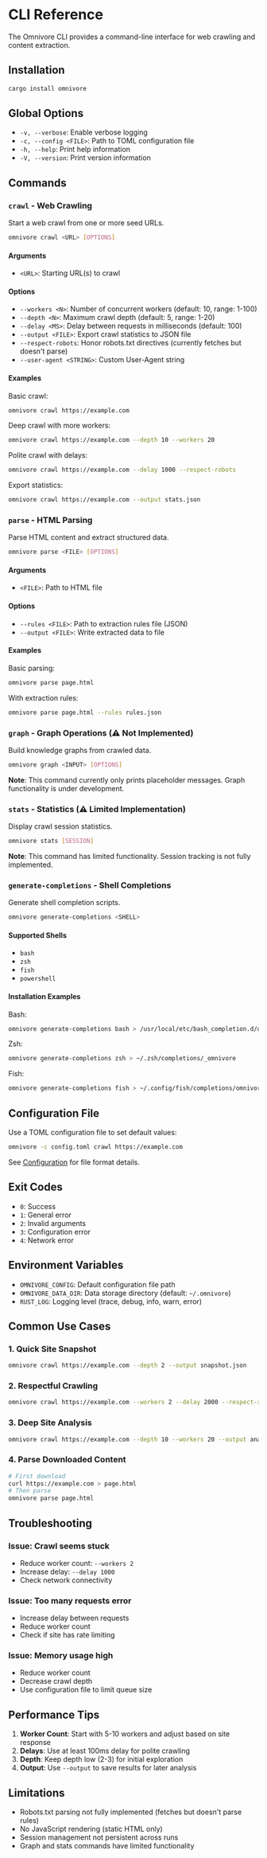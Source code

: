 # CLI Reference

The Omnivore CLI provides a command-line interface for web crawling and content extraction.

## Installation

```bash
cargo install omnivore
```

## Global Options

- `-v, --verbose`: Enable verbose logging
- `-c, --config <FILE>`: Path to TOML configuration file
- `-h, --help`: Print help information
- `-V, --version`: Print version information

## Commands

### `crawl` - Web Crawling

Start a web crawl from one or more seed URLs.

```bash
omnivore crawl <URL> [OPTIONS]
```

#### Arguments
- `<URL>`: Starting URL(s) to crawl

#### Options
- `--workers <N>`: Number of concurrent workers (default: 10, range: 1-100)
- `--depth <N>`: Maximum crawl depth (default: 5, range: 1-20)
- `--delay <MS>`: Delay between requests in milliseconds (default: 100)
- `--output <FILE>`: Export crawl statistics to JSON file
- `--respect-robots`: Honor robots.txt directives (currently fetches but doesn't parse)
- `--user-agent <STRING>`: Custom User-Agent string

#### Examples

Basic crawl:
```bash
omnivore crawl https://example.com
```

Deep crawl with more workers:
```bash
omnivore crawl https://example.com --depth 10 --workers 20
```

Polite crawl with delays:
```bash
omnivore crawl https://example.com --delay 1000 --respect-robots
```

Export statistics:
```bash
omnivore crawl https://example.com --output stats.json
```

### `parse` - HTML Parsing

Parse HTML content and extract structured data.

```bash
omnivore parse <FILE> [OPTIONS]
```

#### Arguments
- `<FILE>`: Path to HTML file

#### Options
- `--rules <FILE>`: Path to extraction rules file (JSON)
- `--output <FILE>`: Write extracted data to file

#### Examples

Basic parsing:
```bash
omnivore parse page.html
```

With extraction rules:
```bash
omnivore parse page.html --rules rules.json
```

### `graph` - Graph Operations (⚠️ Not Implemented)

Build knowledge graphs from crawled data.

```bash
omnivore graph <INPUT> [OPTIONS]
```

**Note**: This command currently only prints placeholder messages. Graph functionality is under development.

### `stats` - Statistics (⚠️ Limited Implementation)

Display crawl session statistics.

```bash
omnivore stats [SESSION]
```

**Note**: This command has limited functionality. Session tracking is not fully implemented.

### `generate-completions` - Shell Completions

Generate shell completion scripts.

```bash
omnivore generate-completions <SHELL>
```

#### Supported Shells
- `bash`
- `zsh`
- `fish`
- `powershell`

#### Installation Examples

Bash:
```bash
omnivore generate-completions bash > /usr/local/etc/bash_completion.d/omnivore
```

Zsh:
```bash
omnivore generate-completions zsh > ~/.zsh/completions/_omnivore
```

Fish:
```bash
omnivore generate-completions fish > ~/.config/fish/completions/omnivore.fish
```

## Configuration File

Use a TOML configuration file to set default values:

```bash
omnivore -c config.toml crawl https://example.com
```

See [Configuration](configuration.md) for file format details.

## Exit Codes

- `0`: Success
- `1`: General error
- `2`: Invalid arguments
- `3`: Configuration error
- `4`: Network error

## Environment Variables

- `OMNIVORE_CONFIG`: Default configuration file path
- `OMNIVORE_DATA_DIR`: Data storage directory (default: `~/.omnivore`)
- `RUST_LOG`: Logging level (trace, debug, info, warn, error)

## Common Use Cases

### 1. Quick Site Snapshot
```bash
omnivore crawl https://example.com --depth 2 --output snapshot.json
```

### 2. Respectful Crawling
```bash
omnivore crawl https://example.com --workers 2 --delay 2000 --respect-robots
```

### 3. Deep Site Analysis
```bash
omnivore crawl https://example.com --depth 10 --workers 20 --output analysis.json
```

### 4. Parse Downloaded Content
```bash
# First download
curl https://example.com > page.html
# Then parse
omnivore parse page.html
```

## Troubleshooting

### Issue: Crawl seems stuck
- Reduce worker count: `--workers 2`
- Increase delay: `--delay 1000`
- Check network connectivity

### Issue: Too many requests error
- Increase delay between requests
- Reduce worker count
- Check if site has rate limiting

### Issue: Memory usage high
- Reduce worker count
- Decrease crawl depth
- Use configuration file to limit queue size

## Performance Tips

1. **Worker Count**: Start with 5-10 workers and adjust based on site response
2. **Delays**: Use at least 100ms delay for polite crawling
3. **Depth**: Keep depth low (2-3) for initial exploration
4. **Output**: Use `--output` to save results for later analysis

## Limitations

- Robots.txt parsing not fully implemented (fetches but doesn't parse rules)
- No JavaScript rendering (static HTML only)
- Session management not persistent across runs
- Graph and stats commands have limited functionality